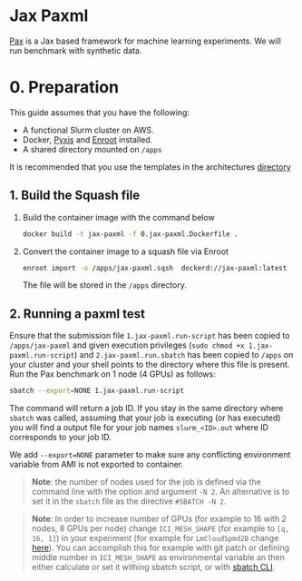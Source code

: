 # Jax Paxml
[Pax](https://github.com/google/paxml) is a Jax based framework for machine learning experiments. We will run benchmark with synthetic data.


# 0. Preparation

This guide assumes that you have the following:

- A functional Slurm cluster on AWS.
- Docker, [Pyxis](https://github.com/NVIDIA/pyxis) and [Enroot](https://github.com/NVIDIA/enroot) installed.
- A shared directory mounted on `/apps`

It is recommended that you use the templates in the architectures [directory](../../1.architectures)


## 1. Build the Squash file
1. Build the container image with the command below
   ```bash
   docker build -t jax-paxml -f 0.jax-paxml.Dockerfile .
   ```
2. Convert the container image to a squash file via Enroot
   ```bash
   enroot import -o /apps/jax-paxml.sqsh  dockerd://jax-paxml:latest
   ```
   The file will be stored in the `/apps` directory.


## 2. Running a paxml test

Ensure that the submission file `1.jax-paxml.run-script` has been copied to `/apps/jax-paxml` and given execution privileges (`sudo chmod +x 1.jax-paxml.run-script`) and `2.jax-paxml.run.sbatch` has been copied to `/apps` on your cluster and your shell points to the directory where this file is present. Run the Pax benchmark on 1 node (4 GPUs) as follows:

```bash
sbatch --export=NONE 1.jax-paxml.run-script
```

The command will return a job ID. If you stay in the same directory where `sbatch` was called, assuming that your job is executing (or has executed) you will find a output file for your job names `slurm_<ID>.out` where ID corresponds to your job ID.

We add `--export=NONE` parameter to make sure any conflicting environment variable from AMI is not exported to container.

> **Note**: the number of nodes used for the job is defined via the command line with the option and argument `-N 2`. An alternative is to set it in the `sbatch` file as the directive `#SBATCH -N 2`.

> **Note**: In order to increase number of GPUs (for example to 16 with 2 nodes, 8 GPUs per node) change `ICI_MESH_SHAPE` (for example to `[q, 16, 1]`) in your experiment (for example for `LmCloudSpmd2B` change [here](https://github.com/google/paxml/blob/8210a5f74be0f0fb84d195947462ed65b994b5fa/paxml/tasks/lm/params/lm_cloud.py#L178)). You can accomplish this for example with git patch or defining middle number in `ICI_MESH_SHAPE` as environmental variable an then either calculate or set it withing sbatch script, or with [sbatch CLI](https://slurm.schedmd.com/sbatch.html#:~:text=Example%3A%20%2D%2Dexport,ARG1%3Dtest.).